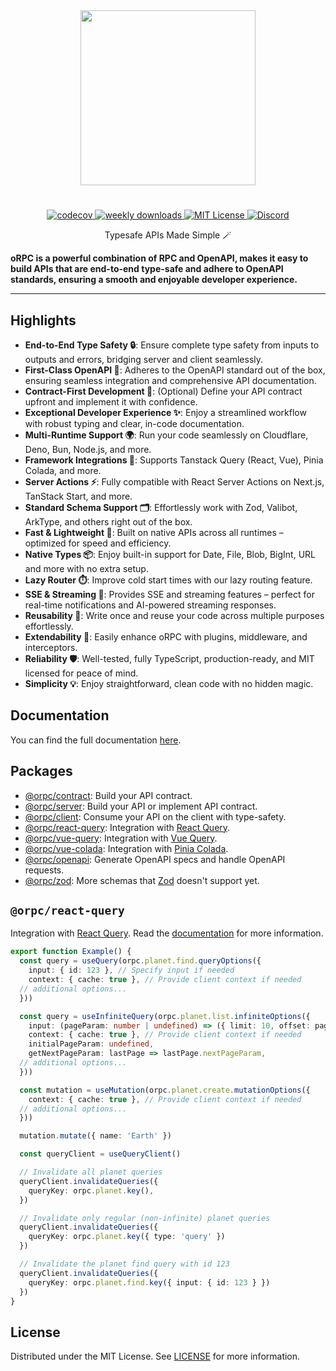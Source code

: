 <div align="center">
  <image align="center" src="https://orpc.unnoq.com/logo.webp" width=280 />
</div>

<h1></h1>

<div align="center">
  <a href="https://codecov.io/gh/unnoq/orpc">
    <img alt="codecov" src="https://codecov.io/gh/unnoq/orpc/branch/main/graph/badge.svg">
  </a>
  <a href="https://www.npmjs.com/package/@orpc/react-query">
    <img alt="weekly downloads" src="https://img.shields.io/npm/dw/%40orpc%2Freact-query?logo=npm" />
  </a>
  <a href="https://github.com/unnoq/orpc/blob/main/LICENSE">
    <img alt="MIT License" src="https://img.shields.io/github/license/unnoq/orpc?logo=open-source-initiative" />
  </a>
  <a href="https://discord.gg/TXEbwRBvQn">
    <img alt="Discord" src="https://img.shields.io/discord/1308966753044398161?color=7389D8&label&logo=discord&logoColor=ffffff" />
  </a>
</div>

<p align="center">Typesafe APIs Made Simple 🪄</p>

**oRPC is a powerful combination of RPC and OpenAPI, makes it easy to build APIs that are end-to-end type-safe and adhere to OpenAPI standards, ensuring a smooth and enjoyable developer experience.**

---

## Highlights

- **End-to-End Type Safety 🔒**: Ensure complete type safety from inputs to outputs and errors, bridging server and client seamlessly.
- **First-Class OpenAPI 📄**: Adheres to the OpenAPI standard out of the box, ensuring seamless integration and comprehensive API documentation.
- **Contract-First Development 📜**: (Optional) Define your API contract upfront and implement it with confidence.
- **Exceptional Developer Experience ✨**: Enjoy a streamlined workflow with robust typing and clear, in-code documentation.
- **Multi-Runtime Support 🌍**: Run your code seamlessly on Cloudflare, Deno, Bun, Node.js, and more.
- **Framework Integrations 🧩**: Supports Tanstack Query (React, Vue), Pinia Colada, and more.
- **Server Actions ⚡️**: Fully compatible with React Server Actions on Next.js, TanStack Start, and more.
- **Standard Schema Support 🗂️**: Effortlessly work with Zod, Valibot, ArkType, and others right out of the box.
- **Fast & Lightweight 💨**: Built on native APIs across all runtimes – optimized for speed and efficiency.
- **Native Types 📦**: Enjoy built-in support for Date, File, Blob, BigInt, URL and more with no extra setup.
- **Lazy Router ⏱️**: Improve cold start times with our lazy routing feature.
- **SSE & Streaming 📡**: Provides SSE and streaming features – perfect for real-time notifications and AI-powered streaming responses.
- **Reusability 🔄**: Write once and reuse your code across multiple purposes effortlessly.
- **Extendability 🔌**: Easily enhance oRPC with plugins, middleware, and interceptors.
- **Reliability 🛡️**: Well-tested, fully TypeScript, production-ready, and MIT licensed for peace of mind.
- **Simplicity 💡**: Enjoy straightforward, clean code with no hidden magic.

## Documentation

You can find the full documentation [here](https://orpc.unnoq.com).

## Packages

- [@orpc/contract](https://www.npmjs.com/package/@orpc/contract): Build your API contract.
- [@orpc/server](https://www.npmjs.com/package/@orpc/server): Build your API or implement API contract.
- [@orpc/client](https://www.npmjs.com/package/@orpc/client): Consume your API on the client with type-safety.
- [@orpc/react-query](https://www.npmjs.com/package/@orpc/react-query): Integration with [React Query](https://tanstack.com/query/latest/docs/framework/react/overview).
- [@orpc/vue-query](https://www.npmjs.com/package/@orpc/vue-query): Integration with [Vue Query](https://tanstack.com/query/latest/docs/framework/vue/overview).
- [@orpc/vue-colada](https://www.npmjs.com/package/@orpc/vue-colada): Integration with [Pinia Colada](https://pinia-colada.esm.dev/).
- [@orpc/openapi](https://www.npmjs.com/package/@orpc/openapi): Generate OpenAPI specs and handle OpenAPI requests.
- [@orpc/zod](https://www.npmjs.com/package/@orpc/zod): More schemas that [Zod](https://zod.dev/) doesn't support yet.

## `@orpc/react-query`

Integration with [React Query](https://tanstack.com/query/latest/docs/framework/react/overview). Read the [documentation](https://orpc.unnoq.com/docs/tanstack-query/react) for more information.

```ts
export function Example() {
  const query = useQuery(orpc.planet.find.queryOptions({
    input: { id: 123 }, // Specify input if needed
    context: { cache: true }, // Provide client context if needed
  // additional options...
  }))

  const query = useInfiniteQuery(orpc.planet.list.infiniteOptions({
    input: (pageParam: number | undefined) => ({ limit: 10, offset: pageParam }),
    context: { cache: true }, // Provide client context if needed
    initialPageParam: undefined,
    getNextPageParam: lastPage => lastPage.nextPageParam,
  // additional options...
  }))

  const mutation = useMutation(orpc.planet.create.mutationOptions({
    context: { cache: true }, // Provide client context if needed
  // additional options...
  }))

  mutation.mutate({ name: 'Earth' })

  const queryClient = useQueryClient()

  // Invalidate all planet queries
  queryClient.invalidateQueries({
    queryKey: orpc.planet.key(),
  })

  // Invalidate only regular (non-infinite) planet queries
  queryClient.invalidateQueries({
    queryKey: orpc.planet.key({ type: 'query' })
  })

  // Invalidate the planet find query with id 123
  queryClient.invalidateQueries({
    queryKey: orpc.planet.find.key({ input: { id: 123 } })
  })
}
```

## License

Distributed under the MIT License. See [LICENSE](https://github.com/unnoq/orpc/blob/main/LICENSE) for more information.
